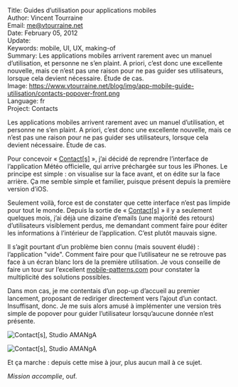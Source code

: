 Title:    Guides d’utilisation pour applications mobiles  
Author:   Vincent Tourraine  
Email:    me@vtourraine.net  
Date:     February 05, 2012  
Update:   
Keywords: mobile, UI, UX, making-of  
Summary:  Les applications mobiles arrivent rarement avec un manuel d’utilisation, et personne ne s’en plaint. A priori, c’est donc une excellente nouvelle, mais ce n’est pas une raison pour ne pas guider ses utilisateurs, lorsque cela devient nécessaire. Étude de cas.  
Image:    https://www.vtourraine.net/blog/img/app-mobile-guide-utilisation/contacts-popover-front.png  
Language: fr  
Project:  Contacts  

Les applications mobiles arrivent rarement avec un manuel d’utilisation, et personne ne s’en plaint. A priori, c’est donc une excellente nouvelle, mais ce n’est pas une raison pour ne pas guider ses utilisateurs, lorsque cela devient nécessaire. Étude de cas.

Pour concevoir « [Contact[s]][Contacts] », j’ai décidé de reprendre l’interface de l’application Météo officielle, qui arrive préchargée sur tous les iPhones. Le principe est simple : on visualise sur la face avant, et on édite sur la face arrière. Ça me semble simple et familier, puisque présent depuis la première version d’iOS. 

Seulement voilà, force est de constater que cette interface n’est pas limpide pour tout le monde. Depuis la sortie de « [Contact[s]][Contacts] » il y a seulement quelques mois, j’ai déjà une dizaine d’emails (une majorité des retours) d’utilisateurs visiblement perdus, me demandant comment faire pour  éditer les informations à l’intérieur de l’application. C’est plutôt mauvais signe.

Il s’agit pourtant d’un problème bien connu (mais souvent éludé) : l’application "vide". Comment faire pour que l’utilisateur ne se retrouve pas face à un écran blanc lors de la première utilisation. Je vous conseille de faire un tour sur l’excellent [mobile-patterns.com][MobilePatterns] pour constater la multiplicité des solutions possibles.

Dans mon cas, je me contentais d’un pop-up d’accueil au premier lancement, proposant de rediriger directement vers l’ajout d’un contact. Insuffisant, donc. Je me suis alors amusé à implémenter une version très simple de popover pour guider l’utilisateur lorsqu’aucune donnée n’est présente.

![Contact[s], Studio AMANgA][Contacts Popover 1]

![Contact[s], Studio AMANgA][Contacts Popover 2]

Et ça marche : depuis cette mise à jour, plus aucun mail à ce sujet.

*Mission accomplie*, ouf.


[Contacts Popover 1]: /blog/img/app-mobile-guide-utilisation/contacts-popover-front.png
[Contacts Popover 2]: /blog/img/app-mobile-guide-utilisation/contacts-popover-back.png

[Contacts]: http://www.studioamanga.com/contacts/
[MobilePatterns]: http://mobile-patterns.com/empty-data-sets
